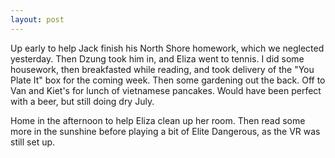 ```yaml
---
layout: post
---
```


Up early to help Jack finish his North Shore homework, which we neglected
yesterday. Then Dzung took him in, and Eliza went to tennis. I did some
housework, then breakfasted while reading, and took delivery of the "You Plate
It" box for the coming week. Then some gardening out the back. Off to Van and
Kiet's for lunch of vietnamese pancakes. Would have been perfect with a beer,
but still doing dry July.

Home in the afternoon to help Eliza clean up her room. Then read some more in
the sunshine before playing a bit of Elite Dangerous, as the VR was still set
up.
